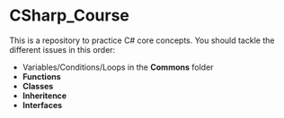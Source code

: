 # CSharp_Course

This is a repository to practice C# core concepts. You should tackle the different issues in this order:

- Variables/Conditions/Loops in the **Commons** folder
- **Functions**
- **Classes**
- **Inheritence**
- **Interfaces**
